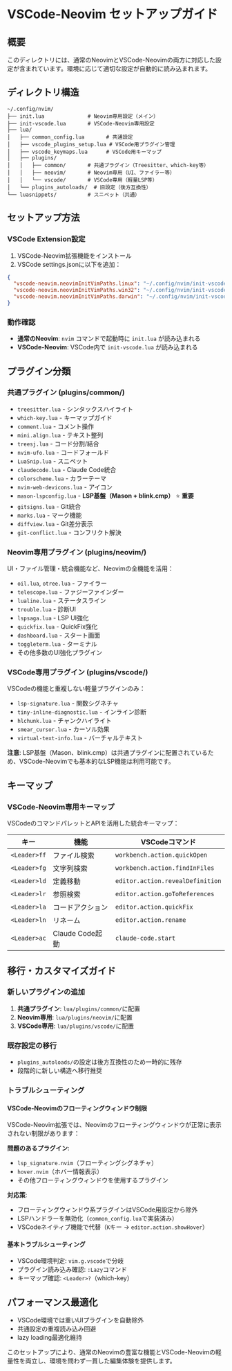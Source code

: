 # VSCode-Neovim セットアップガイド

## 概要
このディレクトリには、通常のNeovimとVSCode-Neovimの両方に対応した設定が含まれています。環境に応じて適切な設定が自動的に読み込まれます。

## ディレクトリ構造
```
~/.config/nvim/
├── init.lua              # Neovim専用設定（メイン）
├── init-vscode.lua       # VSCode-Neovim専用設定
├── lua/
│   ├── common_config.lua       # 共通設定
│   ├── vscode_plugins_setup.lua # VSCode用プラグイン管理
│   ├── vscode_keymaps.lua      # VSCode用キーマップ
│   ├── plugins/
│   │   ├── common/       # 共通プラグイン（Treesitter、which-key等）
│   │   ├── neovim/       # Neovim専用（UI、ファイラー等）
│   │   └── vscode/       # VSCode専用（軽量LSP等）
│   └── plugins_autoloads/  # 旧設定（後方互換性）
└── luasnippets/          # スニペット（共通）
```

## セットアップ方法

### VSCode Extension設定
1. VSCode-Neovim拡張機能をインストール
2. VSCode settings.jsonに以下を追加：

```json
{
  "vscode-neovim.neovimInitVimPaths.linux": "~/.config/nvim/init-vscode.lua",
  "vscode-neovim.neovimInitVimPaths.win32": "~/.config/nvim/init-vscode.lua",
  "vscode-neovim.neovimInitVimPaths.darwin": "~/.config/nvim/init-vscode.lua"
}
```

### 動作確認
- **通常のNeovim**: `nvim` コマンドで起動時に `init.lua` が読み込まれる
- **VSCode-Neovim**: VSCode内で `init-vscode.lua` が読み込まれる

## プラグイン分類

### 共通プラグイン (plugins/common/)
- `treesitter.lua` - シンタックスハイライト
- `which-key.lua` - キーマップガイド
- `comment.lua` - コメント操作
- `mini.align.lua` - テキスト整列
- `treesj.lua` - コード分割/結合
- `nvim-ufo.lua` - コードフォールド
- `LuaSnip.lua` - スニペット
- `claudecode.lua` - Claude Code統合
- `colorscheme.lua` - カラーテーマ
- `nvim-web-devicons.lua` - アイコン
- `mason-lspconfig.lua` - **LSP基盤（Mason + blink.cmp）** ⭐ **重要**
- `gitsigns.lua` - Git統合
- `marks.lua` - マーク機能
- `diffview.lua` - Git差分表示
- `git-conflict.lua` - コンフリクト解決

### Neovim専用プラグイン (plugins/neovim/)
UI・ファイル管理・統合機能など、Neovimの全機能を活用：
- `oil.lua`, `otree.lua` - ファイラー
- `telescope.lua` - ファジーファインダー
- `lualine.lua` - ステータスライン
- `trouble.lua` - 診断UI
- `lspsaga.lua` - LSP UI強化
- `quickfix.lua` - QuickFix強化
- `dashboard.lua` - スタート画面
- `toggleterm.lua` - ターミナル
- その他多数のUI強化プラグイン

### VSCode専用プラグイン (plugins/vscode/)
VSCodeの機能と重複しない軽量プラグインのみ：
- `lsp-signature.lua` - 関数シグネチャ
- `tiny-inline-diagnostic.lua` - インライン診断
- `hlchunk.lua` - チャンクハイライト
- `smear_cursor.lua` - カーソル効果
- `virtual-text-info.lua` - バーチャルテキスト

**注意**: LSP基盤（Mason、blink.cmp）は共通プラグインに配置されているため、VSCode-Neovimでも基本的なLSP機能は利用可能です。

## キーマップ

### VSCode-Neovim専用キーマップ
VSCodeのコマンドパレットとAPIを活用した統合キーマップ：

| キー | 機能 | VSCodeコマンド |
|------|------|----------------|
| `<Leader>ff` | ファイル検索 | `workbench.action.quickOpen` |
| `<Leader>fg` | 文字列検索 | `workbench.action.findInFiles` |
| `<Leader>ld` | 定義移動 | `editor.action.revealDefinition` |
| `<Leader>lr` | 参照検索 | `editor.action.goToReferences` |
| `<Leader>la` | コードアクション | `editor.action.quickFix` |
| `<Leader>ln` | リネーム | `editor.action.rename` |
| `<Leader>ac` | Claude Code起動 | `claude-code.start` |

## 移行・カスタマイズガイド

### 新しいプラグインの追加
1. **共通プラグイン**: `lua/plugins/common/`に配置
2. **Neovim専用**: `lua/plugins/neovim/`に配置  
3. **VSCode専用**: `lua/plugins/vscode/`に配置

### 既存設定の移行
- `plugins_autoloads/`の設定は後方互換性のため一時的に残存
- 段階的に新しい構造へ移行推奨

### トラブルシューティング

#### VSCode-Neovimのフローティングウィンドウ制限
VSCode-Neovim拡張では、Neovimのフローティングウィンドウが正常に表示されない制限があります：

**問題のあるプラグイン**:
- `lsp_signature.nvim`（フローティングシグネチャ）
- `hover.nvim`（ホバー情報表示）
- その他フローティングウィンドウを使用するプラグイン

**対応策**:
- フローティングウィンドウ系プラグインはVSCode用設定から除外
- LSPハンドラーを無効化（`common_config.lua`で実装済み）
- VSCodeネイティブ機能で代替（`K`キー → `editor.action.showHover`）

#### 基本トラブルシューティング
- VSCode環境判定: `vim.g.vscode`で分岐
- プラグイン読み込み確認: `:Lazy`コマンド
- キーマップ確認: `<Leader>?`（which-key）

## パフォーマンス最適化
- VSCode環境では重いUIプラグインを自動除外
- 共通設定の重複読み込み回避
- lazy loading最適化維持

このセットアップにより、通常のNeovimの豊富な機能とVSCode-Neovimの軽量性を両立し、環境を問わず一貫した編集体験を提供します。